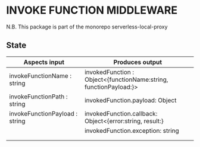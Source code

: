 # INVOKE FUNCTION MIDDLEWARE

N.B. This package is part of the monorepo serverless-local-proxy

## State

| Aspects input                  | Produces output                                                       |
|--------------------------------|------------------------------------------------------------------------|
| invokeFunctionName : string    | invokedFunction : Object<{functionName:string, functionPayload:<any>}> |
| invokeFunctionPath : string    | invokedFunction.payload: Object<any>                                   |
| invokeFunctionPayload : string | invokedFunction.callback: Object<{error:string, result:<any>}          |
|                                | invokedFunction.exception: string                                      |
|                                |                                                                        |
|                                |                                                                        |

